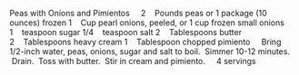 Peas with Onions and Pimientos
 
 
2    Pounds peas or 1 package (10 ounces) frozen
1    Cup pearl onions, peeled, or 1 cup frozen small onions
1    teaspoon sugar
1/4    teaspoon salt
2    Tablespoons butter
2    Tablespoons heavy cream
1    Tablespoon chopped pimiento
 
 
Bring 1/2-inch water, peas, onions, sugar and salt to boil.  Simmer 10-12 minutes.  Drain.  Toss with butter.  Stir in cream and pimiento. 
 
 
4 servings
